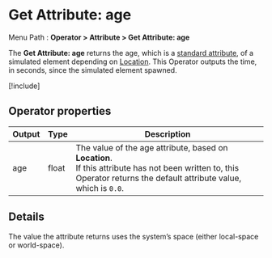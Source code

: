 # Get Attribute: age

Menu Path : **Operator > Attribute > Get Attribute: age**

The **Get Attribute: age** returns the age, which is a [standard attribute](Reference-Attributes.md), of a simulated element depending on [Location](Attributes.md#attribute-locations). This Operator outputs the time, in seconds, since the simulated element spawned.

[!include[](Snippets/Operator-GetAttributeOperatorSettings.md)]

## Operator properties

| **Output** | **Type** | **Description**                                              |
| ---------- | -------- | ------------------------------------------------------------ |
| age        | float    | The value of the age attribute, based on **Location**.<br/>If this attribute has not been written to, this Operator returns the default attribute value, which is `0.0`. |

## Details

The value the attribute returns uses the system’s space (either local-space or world-space).
